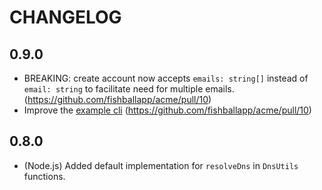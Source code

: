 # CHANGELOG

## 0.9.0

- BREAKING: create account now accepts `emails: string[]` instead of
  `email: string` to facilitate need for multiple emails.
  (https://github.com/fishballapp/acme/pull/10)
- Improve the [example cli](./examples/acme-cli.ts)
  (https://github.com/fishballapp/acme/pull/10)

## 0.8.0

- (Node.js) Added default implementation for `resolveDns` in `DnsUtils`
  functions.
